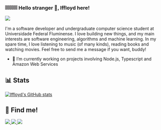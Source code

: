 ### <img src="./resources/chevrontp.gif" width="40" height="14" /> Hello stranger 👋, lffloyd here!
![](https://visitor-badge.laobi.icu/badge?page_id=lffloyd.lffloyd)

I'm a software developer and undergraduate computer science student at Universidade Federal Fluminense. I love building new things, and my main interests are software engineering, algorithms and machine learning. In my spare time, I love listening to music (of many kinds), reading books and watching movies. Feel free to send me a message if you want, buddy!

- 🔭 I’m currently working on projects involving Node.js, Typescript and Amazon Web Services

## :bar_chart: Stats
[![lffloyd's GitHub stats](https://github-readme-stats.vercel.app/api?username=lffloyd&count_private=true&show_icons=true&theme=dark)](https://github.com/anuraghazra/github-readme-stats)

## :fax: Find me!

<a href="mailto:lfmatosmelo@id.uff.br">
    <img src="https://img.shields.io/badge/Gmail-D14836?style=for-the-badge&logo=gmail&logoColor=white" />
</a>
<a href="https://www.linkedin.com/in/lfmtsml/">
    <img src="https://img.shields.io/badge/LinkedIn-0077B5?style=for-the-badge&logo=linkedin&logoColor=white" />
</a>
<a href="https://stackoverflow.com/users/11161131/lffloyd">
    <img src="https://img.shields.io/badge/Stack_Overflow-FE7A16?style=for-the-badge&logo=stack-overflow&logoColor=white" />
</a>

<!--
**lffloyd/lffloyd** is a ✨ _special_ ✨ repository because its `README.md` (this file) appears on your GitHub profile.

Here are some ideas to get you started:

- 🔭 I’m currently working on ...
- 🌱 I’m currently learning ...
- 👯 I’m looking to collaborate on ...
- 🤔 I’m looking for help with ...
- 💬 Ask me about ...
- 📫 How to reach me: ...
- 😄 Pronouns: ...
- ⚡ Fun fact: ...
-->
